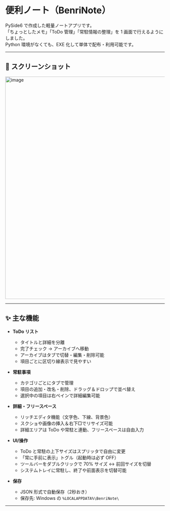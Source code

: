 # 便利ノート（BenriNote）

PySide6 で作成した軽量ノートアプリです。  
「ちょっとしたメモ」「ToDo 管理」「常駐情報の整理」を 1 画面で行えるようにしました。  
Python 環境がなくても、EXE 化して単体で配布・利用可能です。

---

## 📸 スクリーンショット
<img width="922" height="702" alt="image" src="https://github.com/user-attachments/assets/112d96b6-51bf-4e11-9fe8-3114191c7b9e" />


---

## ✨ 主な機能

- **ToDo リスト**
  - タイトルと詳細を分離
  - 完了チェック → アーカイブへ移動
  - アーカイブはタブで切替・編集・削除可能
  - 項目ごとに区切り線表示で見やすい

- **常駐事項**
  - カテゴリごとにタブで管理
  - 項目の追加・改名・削除、ドラッグ＆ドロップで並べ替え
  - 選択中の項目は右ペインで詳細編集可能

- **詳細・フリースペース**
  - リッチエディタ機能（文字色、下線、背景色）
  - スクショや画像の挿入＆右下□でリサイズ可能
  - 詳細エリアは ToDo や常駐と連動、フリースペースは自由入力

- **UI/操作**
  - ToDo と常駐の上下サイズはスプリッタで自由に変更
  - 「常に手前に表示」トグル（起動時は必ず OFF）
  - ツールバーをダブルクリックで 70% サイズ ↔ 前回サイズを切替
  - システムトレイに常駐し、終了や前面表示を切替可能

- **保存**
  - JSON 形式で自動保存（2秒おき）
  - 保存先: Windows の `%LOCALAPPDATA%\BenriNote\`

---
